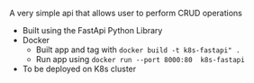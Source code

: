 A very simple api that allows user to perform CRUD operations

- Built using the FastApi Python Library
- Docker
    - Built app and tag with `docker build -t k8s-fastapi" .`
    - Run app using `docker run --port 8000:80  k8s-fastapi`
- To be deployed on K8s cluster


